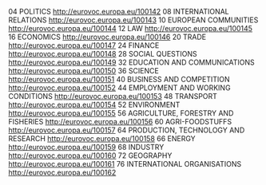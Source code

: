 04 POLITICS	http://eurovoc.europa.eu/100142
08 INTERNATIONAL RELATIONS	http://eurovoc.europa.eu/100143
10 EUROPEAN COMMUNITIES	http://eurovoc.europa.eu/100144
12 LAW	http://eurovoc.europa.eu/100145
16 ECONOMICS	http://eurovoc.europa.eu/100146
20 TRADE	http://eurovoc.europa.eu/100147
24 FINANCE	http://eurovoc.europa.eu/100148
28 SOCIAL QUESTIONS	http://eurovoc.europa.eu/100149
32 EDUCATION AND COMMUNICATIONS	http://eurovoc.europa.eu/100150
36 SCIENCE	http://eurovoc.europa.eu/100151
40 BUSINESS AND COMPETITION	http://eurovoc.europa.eu/100152
44 EMPLOYMENT AND WORKING CONDITIONS	http://eurovoc.europa.eu/100153
48 TRANSPORT	http://eurovoc.europa.eu/100154
52 ENVIRONMENT	http://eurovoc.europa.eu/100155
56 AGRICULTURE, FORESTRY AND FISHERIES	http://eurovoc.europa.eu/100156
60 AGRI-FOODSTUFFS	http://eurovoc.europa.eu/100157
64 PRODUCTION, TECHNOLOGY AND RESEARCH	http://eurovoc.europa.eu/100158
66 ENERGY	http://eurovoc.europa.eu/100159
68 INDUSTRY	http://eurovoc.europa.eu/100160
72 GEOGRAPHY	http://eurovoc.europa.eu/100161
76 INTERNATIONAL ORGANISATIONS	http://eurovoc.europa.eu/100162

